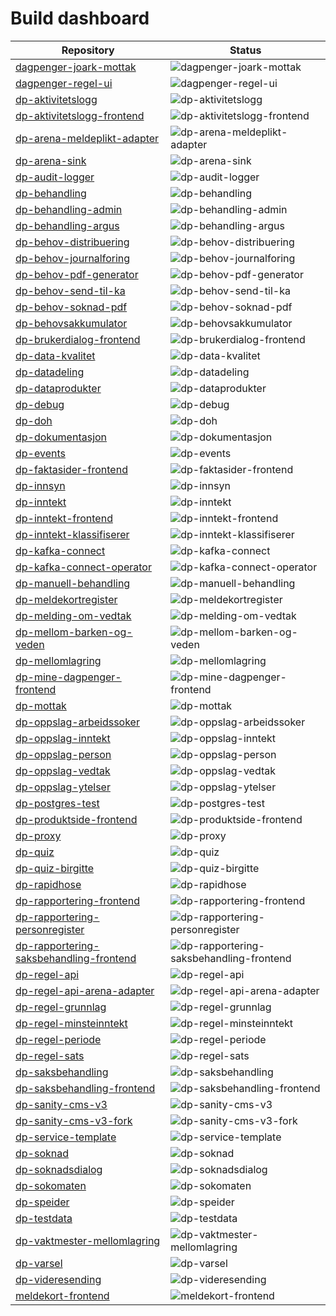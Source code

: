 # Build dashboard
| Repository | Status |
| --- | --- |
| [dagpenger-joark-mottak](https://github.com/navikt/dagpenger-joark-mottak/actions) | ![dagpenger-joark-mottak](https://github.com/navikt/dagpenger-joark-mottak/actions/workflows/deploy.yaml/badge.svg) |
| [dagpenger-regel-ui](https://github.com/navikt/dagpenger-regel-ui/actions) | ![dagpenger-regel-ui](https://github.com/navikt/dagpenger-regel-ui/actions/workflows/deploy.yaml/badge.svg) |
| [dp-aktivitetslogg](https://github.com/navikt/dp-aktivitetslogg/actions) | ![dp-aktivitetslogg](https://github.com/navikt/dp-aktivitetslogg/actions/workflows/deploy.yaml/badge.svg) |
| [dp-aktivitetslogg-frontend](https://github.com/navikt/dp-aktivitetslogg-frontend/actions) | ![dp-aktivitetslogg-frontend](https://github.com/navikt/dp-aktivitetslogg-frontend/actions/workflows/deploy.yaml/badge.svg) |
| [dp-arena-meldeplikt-adapter](https://github.com/navikt/dp-arena-meldeplikt-adapter/actions) | ![dp-arena-meldeplikt-adapter](https://github.com/navikt/dp-arena-meldeplikt-adapter/actions/workflows/deploy.yaml/badge.svg) |
| [dp-arena-sink](https://github.com/navikt/dp-arena-sink/actions) | ![dp-arena-sink](https://github.com/navikt/dp-arena-sink/actions/workflows/deploy.yaml/badge.svg) |
| [dp-audit-logger](https://github.com/navikt/dp-audit-logger/actions) | ![dp-audit-logger](https://github.com/navikt/dp-audit-logger/actions/workflows/deploy.yaml/badge.svg) |
| [dp-behandling](https://github.com/navikt/dp-behandling/actions) | ![dp-behandling](https://github.com/navikt/dp-behandling/actions/workflows/deploy.yaml/badge.svg) |
| [dp-behandling-admin](https://github.com/navikt/dp-behandling-admin/actions) | ![dp-behandling-admin](https://github.com/navikt/dp-behandling-admin/actions/workflows/deploy.yaml/badge.svg) |
| [dp-behandling-argus](https://github.com/navikt/dp-behandling-argus/actions) | ![dp-behandling-argus](https://github.com/navikt/dp-behandling-argus/actions/workflows/deploy.yaml/badge.svg) |
| [dp-behov-distribuering](https://github.com/navikt/dp-behov-distribuering/actions) | ![dp-behov-distribuering](https://github.com/navikt/dp-behov-distribuering/actions/workflows/deploy.yaml/badge.svg) |
| [dp-behov-journalforing](https://github.com/navikt/dp-behov-journalforing/actions) | ![dp-behov-journalforing](https://github.com/navikt/dp-behov-journalforing/actions/workflows/deploy.yaml/badge.svg) |
| [dp-behov-pdf-generator](https://github.com/navikt/dp-behov-pdf-generator/actions) | ![dp-behov-pdf-generator](https://github.com/navikt/dp-behov-pdf-generator/actions/workflows/deploy.yaml/badge.svg) |
| [dp-behov-send-til-ka](https://github.com/navikt/dp-behov-send-til-ka/actions) | ![dp-behov-send-til-ka](https://github.com/navikt/dp-behov-send-til-ka/actions/workflows/deploy.yaml/badge.svg) |
| [dp-behov-soknad-pdf](https://github.com/navikt/dp-behov-soknad-pdf/actions) | ![dp-behov-soknad-pdf](https://github.com/navikt/dp-behov-soknad-pdf/actions/workflows/deploy.yaml/badge.svg) |
| [dp-behovsakkumulator](https://github.com/navikt/dp-behovsakkumulator/actions) | ![dp-behovsakkumulator](https://github.com/navikt/dp-behovsakkumulator/actions/workflows/deploy.yaml/badge.svg) |
| [dp-brukerdialog-frontend](https://github.com/navikt/dp-brukerdialog-frontend/actions) | ![dp-brukerdialog-frontend](https://github.com/navikt/dp-brukerdialog-frontend/actions/workflows/deploy.yaml/badge.svg) |
| [dp-data-kvalitet](https://github.com/navikt/dp-data-kvalitet/actions) | ![dp-data-kvalitet](https://github.com/navikt/dp-data-kvalitet/actions/workflows/deploy.yaml/badge.svg) |
| [dp-datadeling](https://github.com/navikt/dp-datadeling/actions) | ![dp-datadeling](https://github.com/navikt/dp-datadeling/actions/workflows/deploy.yaml/badge.svg) |
| [dp-dataprodukter](https://github.com/navikt/dp-dataprodukter/actions) | ![dp-dataprodukter](https://github.com/navikt/dp-dataprodukter/actions/workflows/deploy.yaml/badge.svg) |
| [dp-debug](https://github.com/navikt/dp-debug/actions) | ![dp-debug](https://github.com/navikt/dp-debug/actions/workflows/deploy.yaml/badge.svg) |
| [dp-doh](https://github.com/navikt/dp-doh/actions) | ![dp-doh](https://github.com/navikt/dp-doh/actions/workflows/deploy.yaml/badge.svg) |
| [dp-dokumentasjon](https://github.com/navikt/dp-dokumentasjon/actions) | ![dp-dokumentasjon](https://github.com/navikt/dp-dokumentasjon/actions/workflows/deploy.yaml/badge.svg) |
| [dp-events](https://github.com/navikt/dp-events/actions) | ![dp-events](https://github.com/navikt/dp-events/actions/workflows/deploy.yaml/badge.svg) |
| [dp-faktasider-frontend](https://github.com/navikt/dp-faktasider-frontend/actions) | ![dp-faktasider-frontend](https://github.com/navikt/dp-faktasider-frontend/actions/workflows/deploy.yaml/badge.svg) |
| [dp-innsyn](https://github.com/navikt/dp-innsyn/actions) | ![dp-innsyn](https://github.com/navikt/dp-innsyn/actions/workflows/deploy.yaml/badge.svg) |
| [dp-inntekt](https://github.com/navikt/dp-inntekt/actions) | ![dp-inntekt](https://github.com/navikt/dp-inntekt/actions/workflows/deploy.yaml/badge.svg) |
| [dp-inntekt-frontend](https://github.com/navikt/dp-inntekt-frontend/actions) | ![dp-inntekt-frontend](https://github.com/navikt/dp-inntekt-frontend/actions/workflows/deploy.yaml/badge.svg) |
| [dp-inntekt-klassifiserer](https://github.com/navikt/dp-inntekt-klassifiserer/actions) | ![dp-inntekt-klassifiserer](https://github.com/navikt/dp-inntekt-klassifiserer/actions/workflows/deploy.yaml/badge.svg) |
| [dp-kafka-connect](https://github.com/navikt/dp-kafka-connect/actions) | ![dp-kafka-connect](https://github.com/navikt/dp-kafka-connect/actions/workflows/deploy.yaml/badge.svg) |
| [dp-kafka-connect-operator](https://github.com/navikt/dp-kafka-connect-operator/actions) | ![dp-kafka-connect-operator](https://github.com/navikt/dp-kafka-connect-operator/actions/workflows/deploy.yaml/badge.svg) |
| [dp-manuell-behandling](https://github.com/navikt/dp-manuell-behandling/actions) | ![dp-manuell-behandling](https://github.com/navikt/dp-manuell-behandling/actions/workflows/deploy.yaml/badge.svg) |
| [dp-meldekortregister](https://github.com/navikt/dp-meldekortregister/actions) | ![dp-meldekortregister](https://github.com/navikt/dp-meldekortregister/actions/workflows/deploy.yaml/badge.svg) |
| [dp-melding-om-vedtak](https://github.com/navikt/dp-melding-om-vedtak/actions) | ![dp-melding-om-vedtak](https://github.com/navikt/dp-melding-om-vedtak/actions/workflows/deploy.yaml/badge.svg) |
| [dp-mellom-barken-og-veden](https://github.com/navikt/dp-mellom-barken-og-veden/actions) | ![dp-mellom-barken-og-veden](https://github.com/navikt/dp-mellom-barken-og-veden/actions/workflows/deploy.yaml/badge.svg) |
| [dp-mellomlagring](https://github.com/navikt/dp-mellomlagring/actions) | ![dp-mellomlagring](https://github.com/navikt/dp-mellomlagring/actions/workflows/deploy.yaml/badge.svg) |
| [dp-mine-dagpenger-frontend](https://github.com/navikt/dp-mine-dagpenger-frontend/actions) | ![dp-mine-dagpenger-frontend](https://github.com/navikt/dp-mine-dagpenger-frontend/actions/workflows/deploy.yaml/badge.svg) |
| [dp-mottak](https://github.com/navikt/dp-mottak/actions) | ![dp-mottak](https://github.com/navikt/dp-mottak/actions/workflows/deploy.yaml/badge.svg) |
| [dp-oppslag-arbeidssoker](https://github.com/navikt/dp-oppslag-arbeidssoker/actions) | ![dp-oppslag-arbeidssoker](https://github.com/navikt/dp-oppslag-arbeidssoker/actions/workflows/deploy.yaml/badge.svg) |
| [dp-oppslag-inntekt](https://github.com/navikt/dp-oppslag-inntekt/actions) | ![dp-oppslag-inntekt](https://github.com/navikt/dp-oppslag-inntekt/actions/workflows/deploy.yaml/badge.svg) |
| [dp-oppslag-person](https://github.com/navikt/dp-oppslag-person/actions) | ![dp-oppslag-person](https://github.com/navikt/dp-oppslag-person/actions/workflows/deploy.yaml/badge.svg) |
| [dp-oppslag-vedtak](https://github.com/navikt/dp-oppslag-vedtak/actions) | ![dp-oppslag-vedtak](https://github.com/navikt/dp-oppslag-vedtak/actions/workflows/deploy.yaml/badge.svg) |
| [dp-oppslag-ytelser](https://github.com/navikt/dp-oppslag-ytelser/actions) | ![dp-oppslag-ytelser](https://github.com/navikt/dp-oppslag-ytelser/actions/workflows/deploy.yaml/badge.svg) |
| [dp-postgres-test](https://github.com/navikt/dp-postgres-test/actions) | ![dp-postgres-test](https://github.com/navikt/dp-postgres-test/actions/workflows/deploy.yaml/badge.svg) |
| [dp-produktside-frontend](https://github.com/navikt/dp-produktside-frontend/actions) | ![dp-produktside-frontend](https://github.com/navikt/dp-produktside-frontend/actions/workflows/deploy.yaml/badge.svg) |
| [dp-proxy](https://github.com/navikt/dp-proxy/actions) | ![dp-proxy](https://github.com/navikt/dp-proxy/actions/workflows/deploy.yaml/badge.svg) |
| [dp-quiz](https://github.com/navikt/dp-quiz/actions) | ![dp-quiz](https://github.com/navikt/dp-quiz/actions/workflows/deploy.yaml/badge.svg) |
| [dp-quiz-birgitte](https://github.com/navikt/dp-quiz-birgitte/actions) | ![dp-quiz-birgitte](https://github.com/navikt/dp-quiz-birgitte/actions/workflows/deploy.yaml/badge.svg) |
| [dp-rapidhose](https://github.com/navikt/dp-rapidhose/actions) | ![dp-rapidhose](https://github.com/navikt/dp-rapidhose/actions/workflows/deploy.yaml/badge.svg) |
| [dp-rapportering-frontend](https://github.com/navikt/dp-rapportering-frontend/actions) | ![dp-rapportering-frontend](https://github.com/navikt/dp-rapportering-frontend/actions/workflows/deploy.yaml/badge.svg) |
| [dp-rapportering-personregister](https://github.com/navikt/dp-rapportering-personregister/actions) | ![dp-rapportering-personregister](https://github.com/navikt/dp-rapportering-personregister/actions/workflows/deploy.yaml/badge.svg) |
| [dp-rapportering-saksbehandling-frontend](https://github.com/navikt/dp-rapportering-saksbehandling-frontend/actions) | ![dp-rapportering-saksbehandling-frontend](https://github.com/navikt/dp-rapportering-saksbehandling-frontend/actions/workflows/deploy.yaml/badge.svg) |
| [dp-regel-api](https://github.com/navikt/dp-regel-api/actions) | ![dp-regel-api](https://github.com/navikt/dp-regel-api/actions/workflows/deploy.yaml/badge.svg) |
| [dp-regel-api-arena-adapter](https://github.com/navikt/dp-regel-api-arena-adapter/actions) | ![dp-regel-api-arena-adapter](https://github.com/navikt/dp-regel-api-arena-adapter/actions/workflows/deploy.yaml/badge.svg) |
| [dp-regel-grunnlag](https://github.com/navikt/dp-regel-grunnlag/actions) | ![dp-regel-grunnlag](https://github.com/navikt/dp-regel-grunnlag/actions/workflows/deploy.yaml/badge.svg) |
| [dp-regel-minsteinntekt](https://github.com/navikt/dp-regel-minsteinntekt/actions) | ![dp-regel-minsteinntekt](https://github.com/navikt/dp-regel-minsteinntekt/actions/workflows/deploy.yaml/badge.svg) |
| [dp-regel-periode](https://github.com/navikt/dp-regel-periode/actions) | ![dp-regel-periode](https://github.com/navikt/dp-regel-periode/actions/workflows/deploy.yaml/badge.svg) |
| [dp-regel-sats](https://github.com/navikt/dp-regel-sats/actions) | ![dp-regel-sats](https://github.com/navikt/dp-regel-sats/actions/workflows/deploy.yaml/badge.svg) |
| [dp-saksbehandling](https://github.com/navikt/dp-saksbehandling/actions) | ![dp-saksbehandling](https://github.com/navikt/dp-saksbehandling/actions/workflows/deploy.yaml/badge.svg) |
| [dp-saksbehandling-frontend](https://github.com/navikt/dp-saksbehandling-frontend/actions) | ![dp-saksbehandling-frontend](https://github.com/navikt/dp-saksbehandling-frontend/actions/workflows/deploy.yaml/badge.svg) |
| [dp-sanity-cms-v3](https://github.com/navikt/dp-sanity-cms-v3/actions) | ![dp-sanity-cms-v3](https://github.com/navikt/dp-sanity-cms-v3/actions/workflows/deploy.yaml/badge.svg) |
| [dp-sanity-cms-v3-fork](https://github.com/navikt/dp-sanity-cms-v3-fork/actions) | ![dp-sanity-cms-v3-fork](https://github.com/navikt/dp-sanity-cms-v3-fork/actions/workflows/deploy.yaml/badge.svg) |
| [dp-service-template](https://github.com/navikt/dp-service-template/actions) | ![dp-service-template](https://github.com/navikt/dp-service-template/actions/workflows/deploy.yaml/badge.svg) |
| [dp-soknad](https://github.com/navikt/dp-soknad/actions) | ![dp-soknad](https://github.com/navikt/dp-soknad/actions/workflows/deploy.yaml/badge.svg) |
| [dp-soknadsdialog](https://github.com/navikt/dp-soknadsdialog/actions) | ![dp-soknadsdialog](https://github.com/navikt/dp-soknadsdialog/actions/workflows/deploy.yaml/badge.svg) |
| [dp-sokomaten](https://github.com/navikt/dp-sokomaten/actions) | ![dp-sokomaten](https://github.com/navikt/dp-sokomaten/actions/workflows/deploy.yaml/badge.svg) |
| [dp-speider](https://github.com/navikt/dp-speider/actions) | ![dp-speider](https://github.com/navikt/dp-speider/actions/workflows/deploy.yaml/badge.svg) |
| [dp-testdata](https://github.com/navikt/dp-testdata/actions) | ![dp-testdata](https://github.com/navikt/dp-testdata/actions/workflows/deploy.yaml/badge.svg) |
| [dp-vaktmester-mellomlagring](https://github.com/navikt/dp-vaktmester-mellomlagring/actions) | ![dp-vaktmester-mellomlagring](https://github.com/navikt/dp-vaktmester-mellomlagring/actions/workflows/deploy.yaml/badge.svg) |
| [dp-varsel](https://github.com/navikt/dp-varsel/actions) | ![dp-varsel](https://github.com/navikt/dp-varsel/actions/workflows/deploy.yaml/badge.svg) |
| [dp-videresending](https://github.com/navikt/dp-videresending/actions) | ![dp-videresending](https://github.com/navikt/dp-videresending/actions/workflows/deploy.yaml/badge.svg) |
| [meldekort-frontend](https://github.com/navikt/meldekort-frontend/actions) | ![meldekort-frontend](https://github.com/navikt/meldekort-frontend/actions/workflows/deploy.yaml/badge.svg) |
